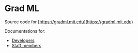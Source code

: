 # Grad ML

Source code for [https://gradml.mit.edu](https://gradml.mit.edu)

Documentations for:

- [Developers](/_docs/devs.md)
- [Staff members](/_docs/staff.md)
